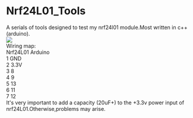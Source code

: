 # Nrf24L01_Tools
A serials of tools designed to test my nrf24l01 module.Most written in c++(arduino).<br>
<img  src="https://imgsa.baidu.com/baike/c0%3Dbaike150%2C5%2C5%2C150%2C50/sign=ce22ef42523d26973ade000f3492d99e/023b5bb5c9ea15ce581d3281b5003af33b87b243.jpg" />
<br>
Wiring map:<br>
Nrf24L01     Arduino<br>
1             GND<br>
2             3.3V<br>
3             8<br>
4             9<br>
5             13<br>
6             11<br>
7             12<br>
It's very important to add a capacity (20uF+) to the +3.3v power input of nrf24L01.Otherwise,problems may arise.
